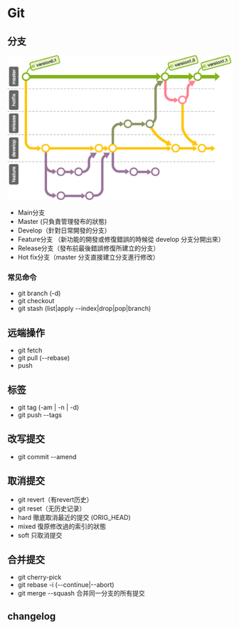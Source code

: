 # Git
## 分支
![](/assets/git_workflow.png)
- Main分支
 - Master (只負責管理發布的狀態)
 - Develop（針對日常開發的分支）
- Feature分支 （新功能的開發或修復錯誤的時候從 develop 分支分開出來）
- Release分支（發布前最後錯誤修復所建立的分支）
- Hot fix分支（master 分支直接建立分支進行修改）
### 常见命令
- git branch (-d)
- git checkout
- git stash (list|apply --index|drop|pop|branch)

## 远端操作
- git fetch 
- git pull (--rebase)
- push

## 标签
- git tag (-am | -n | -d)
- git push --tags

## 改写提交
- git commit --amend

## 取消提交
- git revert（有revert历史）
- git reset（无历史记录）
 - hard 徹底取消最近的提交 (ORIG_HEAD)
 - mixed 復原修改過的索引的狀態
 - soft 只取消提交
 
## 合并提交
- git cherry-pick
- git rebase -i (--continue|--abort)
- git merge --squash 合并同一分支的所有提交

## changelog



